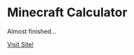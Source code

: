 # Minecraft Calculator
 
Almost finished...

<a href="https://MateuszS6.github.io/minecraft-calculator/" target="_blank" rel="noopener noreferrer">Visit Site!</a>
